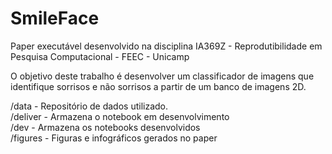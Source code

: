 # SmileFace
Paper executável desenvolvido na disciplina IA369Z - Reprodutibilidade em Pesquisa Computacional - FEEC - Unicamp

O objetivo deste trabalho é desenvolver um classificador de imagens que identifique sorrisos e não sorrisos a partir de um banco de imagens 2D.

/data - Repositório de dados utilizado.
<br>/deliver - Armazena o notebook em desenvolvimento
<br>/dev - Armazena os notebooks desenvolvidos
<br>/figures - Figuras e infográficos gerados no paper


